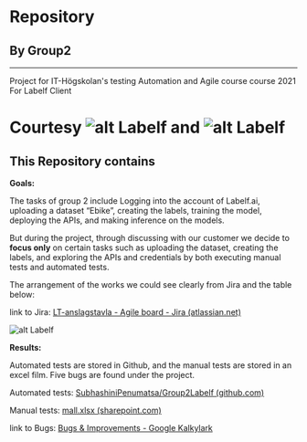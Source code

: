 # Repository    
## By Group2
------------------------------------------------------------------------
Project for IT-Högskolan's testing Automation and Agile course course 2021 For Labelf Client


Courtesy  ![alt Labelf](https://github.com/SubhashiniPenumatsa/Group2Labelf/blob/master/git-res/labelf.png) and ![alt Labelf](https://github.com/SubhashiniPenumatsa/Group2Labelf/blob/master/git-res/iths.PNG)
=========================================================================

## This Repository contains 

**Goals:**

The tasks of group 2 include Logging into the account of Labelf.ai, uploading a dataset “Ebike”, creating the labels, training the model, deploying the APIs, and making inference on the models.

But during the project, through discussing with our customer we decide to **focus only** on certain tasks such as uploading the dataset, creating the labels, and exploring the APIs and credentials by both executing manual tests and automated tests.

The arrangement of the works we could see clearly from Jira and the table below:

link to Jira: [LT-anslagstavla - Agile board - Jira (atlassian.net)]( )

![alt Labelf](https://github.com/SubhashiniPenumatsa/Group2Labelf/blob/master/git-res/testcases1.PNG)



**Results:**

Automated tests are stored in Github, and the manual tests are stored in an excel film. Five bugs are found under the project. 

Automated tests: [SubhashiniPenumatsa/Group2Labelf (github.com)](https://github.com/SubhashiniPenumatsa/Group2Labelf)

Manual tests: [mall.xlsx (sharepoint.com)]( )

link to Bugs: [Bugs & Improvements - Google Kalkylark]( l )




